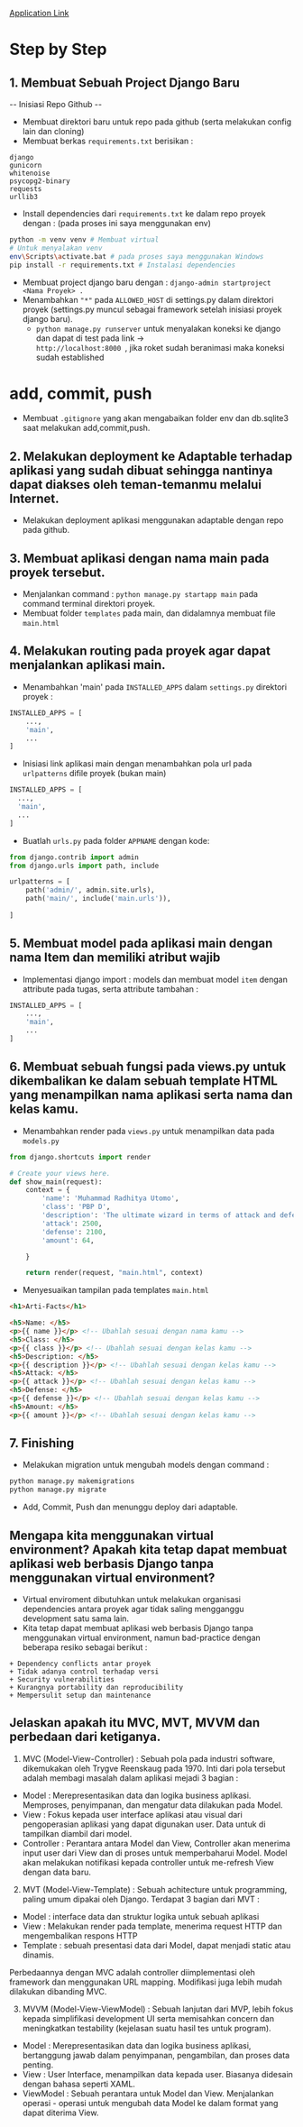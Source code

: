 [Application Link](https://arti-facts.adaptable.app/)
# Step by Step
## 1. Membuat Sebuah Project Django Baru
-- Inisiasi Repo Github --
+ Membuat direktori baru untuk repo pada github (serta melakukan config lain dan cloning)
+ Membuat berkas `requirements.txt` berisikan :
```
django
gunicorn
whitenoise
psycopg2-binary
requests
urllib3
```
+ Install dependencies dari `requirements.txt` ke dalam repo proyek dengan :
(pada proses ini saya menggunakan env)
```sh
python -m venv venv # Membuat virtual
# Untuk menyalakan venv 
env\Scripts\activate.bat # pada proses saya menggunakan Windows
pip install -r requirements.txt # Instalasi dependencies
```
+ Membuat project django baru dengan :
`django-admin startproject <Nama Proyek> .`
+ Menambahkan `"*"` pada `ALLOWED_HOST` di settings.py dalam direktori proyek (settings.py muncul sebagai framework setelah inisiasi proyek django baru).
  + `python manage.py runserver` untuk menyalakan koneksi ke django dan dapat di test pada link ->   
    `http://localhost:8000 `, jika roket sudah beranimasi maka koneksi sudah established
# add, commit, push
+ Membuat `.gitignore` yang akan mengabaikan folder env dan db.sqlite3 saat melakukan add,commit,push.

## 2. Melakukan deployment ke Adaptable terhadap aplikasi yang sudah dibuat sehingga nantinya dapat diakses oleh teman-temanmu melalui Internet.
+ Melakukan deployment aplikasi menggunakan adaptable dengan repo pada github.

## 3. Membuat aplikasi dengan nama main pada proyek tersebut.
+ Menjalankan command :
`python manage.py startapp main` pada command terminal direktori proyek.
+ Membuat folder `templates` pada main, dan didalamnya membuat file `main.html`

## 4. Melakukan routing pada proyek agar dapat menjalankan aplikasi main.
+ Menambahkan 'main' pada `INSTALLED_APPS` dalam `settings.py` direktori proyek :
```python
INSTALLED_APPS = [
    ...,
    'main',
    ...
]
```
+ Inisiasi link aplikasi main dengan menambahkan pola url pada `urlpatterns` difile proyek (bukan main)
```python
INSTALLED_APPS = [
  ...,
  'main',
  ...
]
```
+ Buatlah `urls.py` pada folder `APPNAME` dengan kode:
```python
from django.contrib import admin
from django.urls import path, include

urlpatterns = [
    path('admin/', admin.site.urls),
    path('main/', include('main.urls')),
    
]
```

## 5. Membuat model pada aplikasi main dengan nama Item dan memiliki atribut wajib
+ Implementasi django import : models dan membuat model `item` dengan attribute pada tugas, serta attribute tambahan :
```python
INSTALLED_APPS = [
    ...,
    'main',
    ...
]
```

## 6. Membuat sebuah fungsi pada views.py untuk dikembalikan ke dalam sebuah template HTML yang menampilkan nama aplikasi serta nama dan kelas kamu.
+ Menambahkan render pada `views.py` untuk menampilkan data pada `models.py`
```python
from django.shortcuts import render

# Create your views here.
def show_main(request):
    context = {
        'name': 'Muhammad Radhitya Utomo',
        'class': 'PBP D',
        'description': 'The ultimate wizard in terms of attack and defense',
        'attack': 2500,
        'defense': 2100,
        'amount': 64,

    }

    return render(request, "main.html", context)
```
+ Menyesuaikan tampilan pada templates `main.html`
```html
<h1>Arti-Facts</h1>

<h5>Name: </h5>
<p>{{ name }}</p> <!-- Ubahlah sesuai dengan nama kamu -->
<h5>Class: </h5>
<p>{{ class }}</p> <!-- Ubahlah sesuai dengan kelas kamu -->
<h5>Description: </h5>
<p>{{ description }}</p> <!-- Ubahlah sesuai dengan kelas kamu -->
<h5>Attack: </h5>
<p>{{ attack }}</p> <!-- Ubahlah sesuai dengan kelas kamu -->
<h5>Defense: </h5>
<p>{{ defense }}</p> <!-- Ubahlah sesuai dengan kelas kamu -->
<h5>Amount: </h5>
<p>{{ amount }}</p> <!-- Ubahlah sesuai dengan kelas kamu -->
```

## 7. Finishing
+ Melakukan migration untuk mengubah models dengan command :
```sh
python manage.py makemigrations
python manage.py migrate
```
+ Add, Commit, Push dan menunggu deploy dari adaptable.

## Mengapa kita menggunakan virtual environment? Apakah kita tetap dapat membuat aplikasi web berbasis Django tanpa menggunakan virtual environment?
+ Virtual enviroment dibutuhkan untuk melakukan organisasi dependencies antara proyek agar tidak saling mengganggu development satu sama lain.
+ Kita tetap dapat membuat aplikasi web berbasis Django tanpa menggunakan virtual environment, namun bad-practice dengan beberapa resiko sebagai berikut :
```
+ Dependency conflicts antar proyek
+ Tidak adanya control terhadap versi
+ Security vulnerabilities
+ Kurangnya portability dan reproducibility
+ Mempersulit setup dan maintenance
```

## Jelaskan apakah itu MVC, MVT, MVVM dan perbedaan dari ketiganya.
1. MVC (Model-View-Controller) : Sebuah pola pada industri software, dikemukakan oleh Trygve Reenskaug pada 1970. Inti dari pola tersebut adalah membagi masalah dalam aplikasi mejadi 3 bagian :
- Model : Merepresentasikan data dan logika business aplikasi. Memproses, penyimpanan, dan mengatur data dilakukan pada Model.
- View : Fokus kepada user interface aplikasi atau visual dari pengoperasian aplikasi yang dapat digunakan user. Data untuk di tampilkan diambil dari model.
- Controller : Perantara antara Model dan View, Controller akan menerima input user dari View dan di proses untuk memperbaharui Model. Model akan melakukan notifikasi kepada controller untuk me-refresh View dengan data baru.


2. MVT (Model-View-Template) : Sebuah achitecture untuk programming, paling umum dipakai oleh Django.
Terdapat 3 bagian dari MVT : 
- Model : interface data dan struktur logika untuk sebuah aplikasi
- View : Melakukan render pada template, menerima request HTTP dan mengembalikan respons HTTP
- Template : sebuah presentasi data dari Model, dapat menjadi static atau dinamis.

Perbedaannya dengan MVC adalah controller diimplementasi oleh framework dan menggunakan URL mapping. Modifikasi juga lebih mudah dilakukan dibanding MVC.


3. MVVM (Model-View-ViewModel) : Sebuah lanjutan dari MVP, lebih fokus kepada simplifikasi development UI serta memisahkan concern dan meningkatkan testability (kejelasan suatu hasil tes untuk program).
- Model : Merepresentasikan data dan logika business aplikasi, bertanggung jawab dalam penyimpanan, pengambilan, dan proses data penting.
- View : User Interface, menampilkan data kepada user. Biasanya didesain dengan bahasa seperti XAML.
- ViewModel : Sebuah perantara untuk Model dan View. Menjalankan operasi - operasi untuk mengubah data Model ke dalam format yang dapat diterima View.

